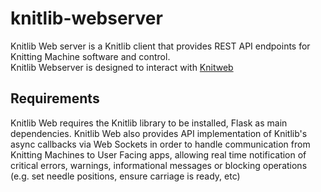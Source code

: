 # knitlib-webserver

Knitlib Web server is a Knitlib client that provides REST API endpoints for Knitting Machine software and control.  
Knitlib Webserver is designed to interact with [Knitweb](https://github.com/fashiontec/knitweb)

## Requirements
Knitlib Web requires the Knitlib library to be installed, Flask as main dependencies. Knitlib Web also provides API implementation of Knitlib's async callbacks via Web Sockets in order to handle communication from Knitting Machines to User Facing apps, allowing real time notification of critical errors, warnings, informational messages or blocking operations (e.g. set needle positions, ensure carriage is ready, etc)
